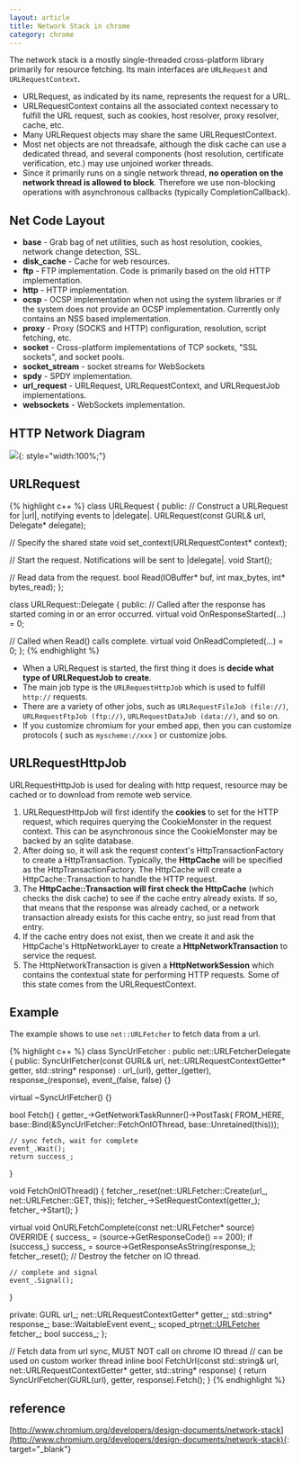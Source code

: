 ```yaml
---
layout: article
title: Network Stack in chrome
category: chrome 
---
```

The network stack is a mostly single-threaded cross-platform library primarily for resource fetching. Its main interfaces are `URLRequest` and `URLRequestContext`.

- URLRequest, as indicated by its name, represents the request for a URL.  
- URLRequestContext contains all the associated context necessary to fulfill the URL request, such as cookies, host resolver, proxy resolver, cache, etc.  
- Many URLRequest objects may share the same URLRequestContext.  
- Most net objects are not threadsafe, although the disk cache can use a dedicated thread, and several components (host resolution, certificate verification, etc.) may use unjoined worker threads.  
- Since it primarily runs on a single network thread, **no operation on the network thread is allowed to block**. Therefore we use non-blocking operations with asynchronous callbacks (typically CompletionCallback). 


## Net Code Layout

- **base** - Grab bag of net utilities, such as host resolution, cookies, network change detection, SSL.
- **disk_cache** - Cache for web resources.
- **ftp** - FTP implementation.  Code is primarily based on the old HTTP implementation.
- **http** - HTTP implementation.
- **ocsp** - OCSP implementation when not using the system libraries or if the system does not provide an OCSP implementation.  Currently only contains an NSS based implementation.
- **proxy** - Proxy (SOCKS and HTTP) configuration, resolution, script fetching, etc.
- **socket** - Cross-platform implementations of TCP sockets, "SSL sockets", and socket pools.
- **socket_stream** - socket streams for WebSockets
- **spdy** - SPDY implementation.
- **url_request** - URLRequest, URLRequestContext, and URLRequestJob implementations.
- **websockets** - WebSockets implementation.


## HTTP Network Diagram

![](http://www.suninf.net/images/articles/http_diagram.png){: style="width:100%;"}


## URLRequest

{% highlight c++ %}
class URLRequest {
 public:
  // Construct a URLRequest for |url|, notifying events to |delegate|.
  URLRequest(const GURL& url, Delegate* delegate);
  
  // Specify the shared state
  void set_context(URLRequestContext* context);

  // Start the request.  Notifications will be sent to |delegate|.
  void Start();

  // Read data from the request.
  bool Read(IOBuffer* buf, int max_bytes, int* bytes_read);
};

class URLRequest::Delegate {
 public:
  // Called after the response has started coming in or an error occurred.
  virtual void OnResponseStarted(...) = 0;

  // Called when Read() calls complete.
  virtual void OnReadCompleted(...) = 0;
};
{% endhighlight %}

- When a URLRequest is started, the first thing it does is **decide what type of URLRequestJob to create**.  
- The main job type is the `URLRequestHttpJob` which is used to fulfill `http://` requests.  
- There are a variety of other jobs, such as `URLRequestFileJob (file://)`, `URLRequestFtpJob (ftp://)`, `URLRequestDataJob (data://)`, and so on.  
- If you customize chromium for your embed app, then you can customize protocols ( such as `myscheme://xxx` ) or customize jobs.


## URLRequestHttpJob

URLRequestHttpJob is used for dealing with http request, resource may be cached or to download from remote web service.

1. URLRequestHttpJob will first identify the **cookies** to set for the HTTP request, which requires querying the CookieMonster in the request context.  This can be asynchronous since the CookieMonster may be backed by an sqlite database.  
2. After doing so, it will ask the request context's HttpTransactionFactory to create a HttpTransaction. Typically, the **HttpCache** will be specified as the HttpTransactionFactory. The HttpCache will create a HttpCache::Transaction to handle the HTTP request.  
3. The **HttpCache::Transaction will first check the HttpCache** (which checks the disk cache) to see if the cache entry already exists.  If so, that means that the response was already cached, or a network transaction already exists for this cache entry, so just read from that entry. 
4. If the cache entry does not exist, then we create it and ask the HttpCache's HttpNetworkLayer to create a **HttpNetworkTransaction** to service the request.  
5. The HttpNetworkTransaction is given a **HttpNetworkSession** which contains the contextual state for performing HTTP requests. Some of this state comes from the URLRequestContext.


## Example
The example shows to use `net::URLFetcher` to fetch data from a url.

{% highlight c++ %}
class SyncUrlFetcher : public net::URLFetcherDelegate {
public:
  SyncUrlFetcher(const GURL& url,
    net::URLRequestContextGetter* getter,
    std::string* response)
    : url_(url), getter_(getter), response_(response), event_(false, false) {}

  virtual ~SyncUrlFetcher() {}

  bool Fetch() {
    getter_->GetNetworkTaskRunner()->PostTask(
      FROM_HERE,
      base::Bind(&SyncUrlFetcher::FetchOnIOThread, base::Unretained(this)));
    
    // sync fetch, wait for complete  
    event_.Wait();
    return success_;
  }

  void FetchOnIOThread() {
    fetcher_.reset(net::URLFetcher::Create(url_, net::URLFetcher::GET, this));
    fetcher_->SetRequestContext(getter_);
    fetcher_->Start();
  }

  virtual void OnURLFetchComplete(const net::URLFetcher* source) OVERRIDE {
    success_ = (source->GetResponseCode() == 200);
    if (success_)
      success_ = source->GetResponseAsString(response_);
    fetcher_.reset();  // Destroy the fetcher on IO thread.
    
    // complete and signal
    event_.Signal();
  }

private:
  GURL url_;
  net::URLRequestContextGetter* getter_;
  std::string* response_;
  base::WaitableEvent event_;
  scoped_ptr<net::URLFetcher> fetcher_;
  bool success_;
};

// Fetch data from url sync, MUST NOT call on chrome IO thread
// can be used on custom worker thread
inline bool FetchUrl(const std::string& url,
  net::URLRequestContextGetter* getter,
  std::string* response) {
    return SyncUrlFetcher(GURL(url), getter, response).Fetch();
}
{% endhighlight %}

## reference
[http://www.chromium.org/developers/design-documents/network-stack](http://www.chromium.org/developers/design-documents/network-stack){: target="_blank"}

